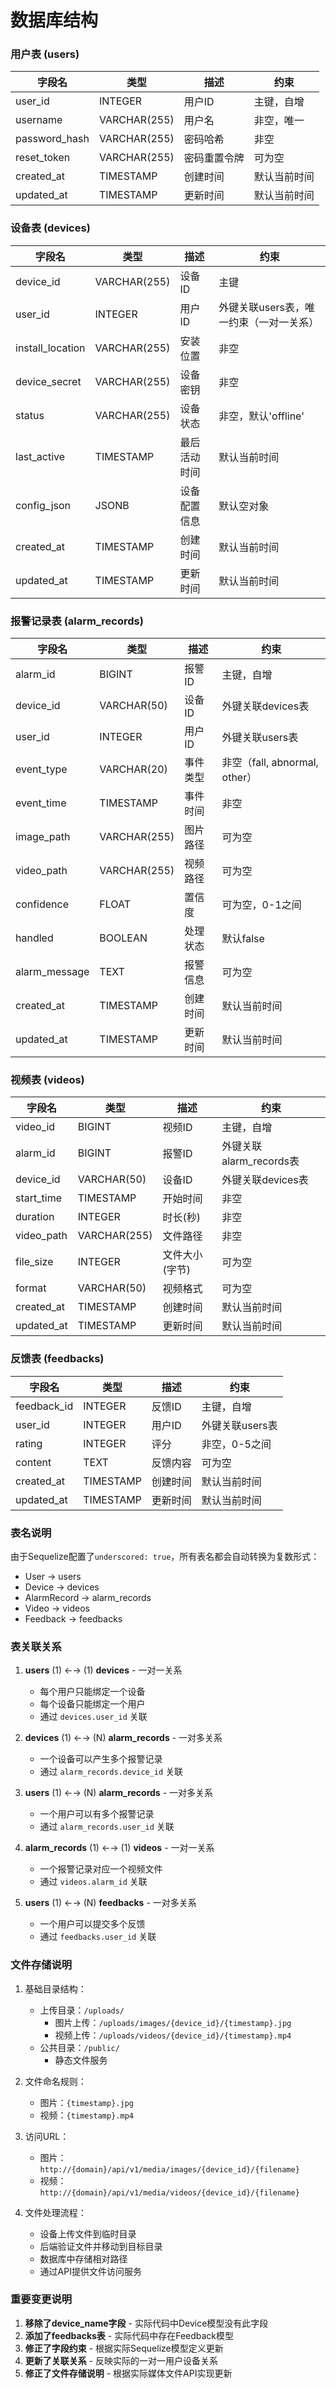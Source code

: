 # 数据库结构

### 用户表 (users)
| 字段名 | 类型 | 描述 | 约束 |
|--------|------|------|------|
| user_id | INTEGER | 用户ID | 主键，自增 |
| username | VARCHAR(255) | 用户名 | 非空，唯一 |
| password_hash | VARCHAR(255) | 密码哈希 | 非空 |
| reset_token | VARCHAR(255) | 密码重置令牌 | 可为空 |
| created_at | TIMESTAMP | 创建时间 | 默认当前时间 |
| updated_at | TIMESTAMP | 更新时间 | 默认当前时间 |

### 设备表 (devices)
| 字段名 | 类型 | 描述 | 约束 |
|--------|------|------|------|
| device_id | VARCHAR(255) | 设备ID | 主键 |
| user_id | INTEGER | 用户ID | 外键关联users表，唯一约束（一对一关系） |
| install_location | VARCHAR(255) | 安装位置 | 非空 |
| device_secret | VARCHAR(255) | 设备密钥 | 非空 |
| status | VARCHAR(255) | 设备状态 | 非空，默认'offline' |
| last_active | TIMESTAMP | 最后活动时间 | 默认当前时间 |
| config_json | JSONB | 设备配置信息 | 默认空对象 |
| created_at | TIMESTAMP | 创建时间 | 默认当前时间 |
| updated_at | TIMESTAMP | 更新时间 | 默认当前时间 |

### 报警记录表 (alarm_records)
| 字段名 | 类型 | 描述 | 约束 |
|--------|------|------|------|
| alarm_id | BIGINT | 报警ID | 主键，自增 |
| device_id | VARCHAR(50) | 设备ID | 外键关联devices表 |
| user_id | INTEGER | 用户ID | 外键关联users表 |
| event_type | VARCHAR(20) | 事件类型 | 非空（fall, abnormal, other） |
| event_time | TIMESTAMP | 事件时间 | 非空 |
| image_path | VARCHAR(255) | 图片路径 | 可为空 |
| video_path | VARCHAR(255) | 视频路径 | 可为空 |
| confidence | FLOAT | 置信度 | 可为空，0-1之间 |
| handled | BOOLEAN | 处理状态 | 默认false |
| alarm_message | TEXT | 报警信息 | 可为空 |
| created_at | TIMESTAMP | 创建时间 | 默认当前时间 |
| updated_at | TIMESTAMP | 更新时间 | 默认当前时间 |

### 视频表 (videos)
| 字段名 | 类型 | 描述 | 约束 |
|--------|------|------|------|
| video_id | BIGINT | 视频ID | 主键，自增 |
| alarm_id | BIGINT | 报警ID | 外键关联alarm_records表 |
| device_id | VARCHAR(50) | 设备ID | 外键关联devices表 |
| start_time | TIMESTAMP | 开始时间 | 非空 |
| duration | INTEGER | 时长(秒) | 非空 |
| video_path | VARCHAR(255) | 文件路径 | 非空 |
| file_size | INTEGER | 文件大小(字节) | 可为空 |
| format | VARCHAR(50) | 视频格式 | 可为空 |
| created_at | TIMESTAMP | 创建时间 | 默认当前时间 |
| updated_at | TIMESTAMP | 更新时间 | 默认当前时间 |

### 反馈表 (feedbacks)
| 字段名 | 类型 | 描述 | 约束 |
|--------|------|------|------|
| feedback_id | INTEGER | 反馈ID | 主键，自增 |
| user_id | INTEGER | 用户ID | 外键关联users表 |
| rating | INTEGER | 评分 | 非空，0-5之间 |
| content | TEXT | 反馈内容 | 可为空 |
| created_at | TIMESTAMP | 创建时间 | 默认当前时间 |
| updated_at | TIMESTAMP | 更新时间 | 默认当前时间 |

### 表名说明
由于Sequelize配置了`underscored: true`，所有表名都会自动转换为复数形式：
- User → users
- Device → devices  
- AlarmRecord → alarm_records
- Video → videos
- Feedback → feedbacks

### 表关联关系
1. **users** (1) ←→ (1) **devices** - 一对一关系
   - 每个用户只能绑定一个设备
   - 每个设备只能绑定一个用户
   - 通过 `devices.user_id` 关联

2. **devices** (1) ←→ (N) **alarm_records** - 一对多关系
   - 一个设备可以产生多个报警记录
   - 通过 `alarm_records.device_id` 关联

3. **users** (1) ←→ (N) **alarm_records** - 一对多关系
   - 一个用户可以有多个报警记录
   - 通过 `alarm_records.user_id` 关联

4. **alarm_records** (1) ←→ (1) **videos** - 一对一关系
   - 一个报警记录对应一个视频文件
   - 通过 `videos.alarm_id` 关联

5. **users** (1) ←→ (N) **feedbacks** - 一对多关系
   - 一个用户可以提交多个反馈
   - 通过 `feedbacks.user_id` 关联

### 文件存储说明
1. 基础目录结构：
   - 上传目录：`/uploads/`
     - 图片上传：`/uploads/images/{device_id}/{timestamp}.jpg`
     - 视频上传：`/uploads/videos/{device_id}/{timestamp}.mp4`
   - 公共目录：`/public/`
     - 静态文件服务

2. 文件命名规则：
   - 图片：`{timestamp}.jpg`
   - 视频：`{timestamp}.mp4`

3. 访问URL：
   - 图片：`http://{domain}/api/v1/media/images/{device_id}/{filename}`
   - 视频：`http://{domain}/api/v1/media/videos/{device_id}/{filename}`

4. 文件处理流程：
   - 设备上传文件到临时目录
   - 后端验证文件并移动到目标目录
   - 数据库中存储相对路径
   - 通过API提供文件访问服务

### 重要变更说明
1. **移除了device_name字段** - 实际代码中Device模型没有此字段
2. **添加了feedbacks表** - 实际代码中存在Feedback模型
3. **修正了字段约束** - 根据实际Sequelize模型定义更新
4. **更新了关联关系** - 反映实际的一对一用户设备关系
5. **修正了文件存储说明** - 根据实际媒体文件API实现更新